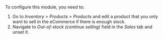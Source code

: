 To configure this module, you need to:

1.  Go to *Inventory \> Products \> Products* and edit a product that
    you only want to sell in the eCommerce if there is enough stock.
2.  Navigate to *Out-of-stock (continue selling)* field in the *Sales*
    tab and unset it.
